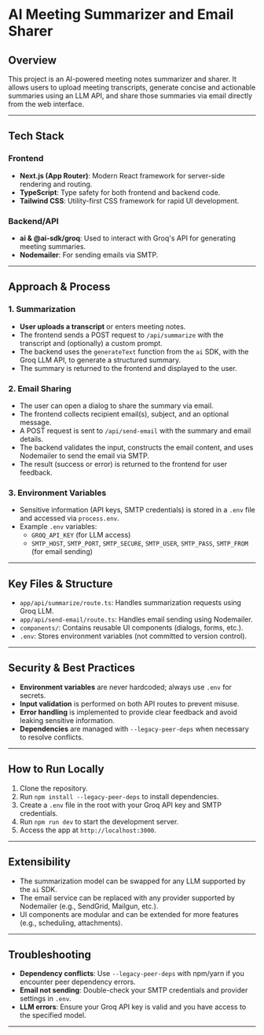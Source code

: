 # AI Meeting Summarizer and Email Sharer

## Overview
This project is an AI-powered meeting notes summarizer and sharer. It allows users to upload meeting transcripts, generate concise and actionable summaries using an LLM API, and share those summaries via email directly from the web interface.

---

## Tech Stack

### Frontend
- **Next.js (App Router)**: Modern React framework for server-side rendering and routing.
- **TypeScript**: Type safety for both frontend and backend code.
- **Tailwind CSS**: Utility-first CSS framework for rapid UI development.

### Backend/API

- **ai & @ai-sdk/groq**: Used to interact with Groq's API for generating meeting summaries.
- **Nodemailer**: For sending emails via SMTP.

---

## Approach & Process

### 1. Summarization
- **User uploads a transcript** or enters meeting notes.
- The frontend sends a POST request to `/api/summarize` with the transcript and (optionally) a custom prompt.
- The backend uses the `generateText` function from the `ai` SDK, with the Groq LLM API, to generate a structured summary.
- The summary is returned to the frontend and displayed to the user.

### 2. Email Sharing
- The user can open a dialog to share the summary via email.
- The frontend collects recipient email(s), subject, and an optional message.
- A POST request is sent to `/api/send-email` with the summary and email details.
- The backend validates the input, constructs the email content, and uses Nodemailer to send the email via SMTP.
- The result (success or error) is returned to the frontend for user feedback.

### 3. Environment Variables
- Sensitive information (API keys, SMTP credentials) is stored in a `.env` file and accessed via `process.env`.
- Example `.env` variables:
  - `GROQ_API_KEY` (for LLM access)
  - `SMTP_HOST`, `SMTP_PORT`, `SMTP_SECURE`, `SMTP_USER`, `SMTP_PASS`, `SMTP_FROM` (for email sending)

---

## Key Files & Structure

- `app/api/summarize/route.ts`: Handles summarization requests using Groq LLM.
- `app/api/send-email/route.ts`: Handles email sending using Nodemailer.
- `components/`: Contains reusable UI components (dialogs, forms, etc.).
- `.env`: Stores environment variables (not committed to version control).

---

## Security & Best Practices
- **Environment variables** are never hardcoded; always use `.env` for secrets.
- **Input validation** is performed on both API routes to prevent misuse.
- **Error handling** is implemented to provide clear feedback and avoid leaking sensitive information.
- **Dependencies** are managed with `--legacy-peer-deps` when necessary to resolve conflicts.

---

## How to Run Locally
1. Clone the repository.
2. Run `npm install --legacy-peer-deps` to install dependencies.
3. Create a `.env` file in the root with your Groq API key and SMTP credentials.
4. Run `npm run dev` to start the development server.
5. Access the app at `http://localhost:3000`.

---

## Extensibility
- The summarization model can be swapped for any LLM supported by the `ai` SDK.
- The email service can be replaced with any provider supported by Nodemailer (e.g., SendGrid, Mailgun, etc.).
- UI components are modular and can be extended for more features (e.g., scheduling, attachments).

---

## Troubleshooting
- **Dependency conflicts**: Use `--legacy-peer-deps` with npm/yarn if you encounter peer dependency errors.
- **Email not sending**: Double-check your SMTP credentials and provider settings in `.env`.
- **LLM errors**: Ensure your Groq API key is valid and you have access to the specified model.

---
